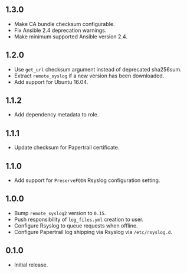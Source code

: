 ## 1.3.0

- Make CA bundle checksum configurable.
- Fix Ansible 2.4 deprecation warnings.
- Make minimum supported Ansible version 2.4.

## 1.2.0

- Use `get_url` checksum argument instead of deprecated sha256sum.
- Extract `remote_syslog` if a new version has been downloaded.
- Add support for Ubuntu 16.04.

## 1.1.2

- Add dependency metadata to role.

## 1.1.1

- Update checksum for Papertrail certificate.

## 1.1.0

- Add support for `PreserveFQDN` Rsyslog configuration setting.

## 1.0.0

- Bump `remote_syslog2` version to `0.15`.
- Push responsibility of `log_files.yml` creation to user.
- Configure Rsyslog to queue requests when offline.
- Configure Papertrail log shipping via Rsyslog via `/etc/rsyslog.d`.

## 0.1.0

- Initial release.
